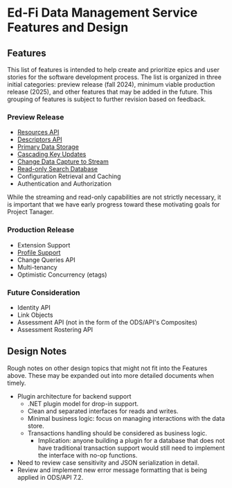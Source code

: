 # Ed-Fi Data Management Service Features and Design

## Features

This list of features is intended to help create and prioritize epics and user
stories for the software development process. The list is organized in three
initial categories: preview release (fall 2024), minimum viable production
release (2025), and other features that may be added in the future. This grouping
of features is subject to further revision based on feedback.

### Preview Release

* [Resources API](./RESOURCES-API.md)
* [Descriptors API](./DESCRIPTORS-API.md)
* [Primary Data Storage](./PRIMARY-DATA-STORAGE/)
* [Cascading Key Updates](./CASCADING-UPDATES.md)
* [Change Data Capture to Stream](./CDC-STREAMING.md)
* [Read-only Search Database](./SEARCH-DATABASE.md)
* Configuration Retrieval and Caching
* Authentication and Authorization

While the streaming and read-only capabilities are not strictly necessary, it is
important that we have early progress toward these motivating goals for Project
Tanager.

### Production Release

* Extension Support
* [Profile Support](./PROFILES.md)
* Change Queries API
* Multi-tenancy
* Optimistic Concurrency (etags)

### Future Consideration

* Identity API
* Link Objects
* Assessment API (not in the form of the ODS/API's Composites)
* Assessment Rostering API

## Design Notes

Rough notes on other design topics that might not fit into the Features above.
These may be expanded out into more detailed documents when timely.

* Plugin architecture for backend support
  * .NET plugin model for drop-in support.
  * Clean and separated interfaces for reads and writes.
  * Minimal business logic: focus on managing interactions with the data store.
  * Transactions handling should be considered as business logic.
    * Implication: anyone building a plugin for a database that does not have
      traditional transaction support would still need to implement the
      interface with no-op functions.
* Need to review case sensitivity and JSON serialization in detail.
* Review and implement new error message formatting that is being applied in
  ODS/API 7.2.
